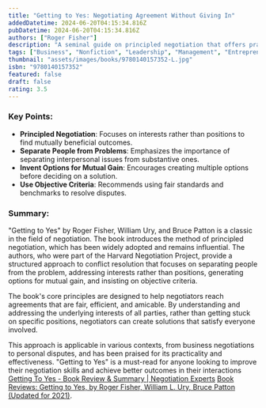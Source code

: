 ```yaml
---
title: "Getting to Yes: Negotiating Agreement Without Giving In"
addedDatetime: 2024-06-20T04:15:34.816Z
pubDatetime: 2024-06-20T04:15:34.816Z
authors: ["Roger Fisher"]
description: "A seminal guide on principled negotiation that offers practical strategies for reaching mutually beneficial agreements."
tags: ["Business", "Nonfiction", "Leadership", "Management", "Entrepreneurship", "Self Help"]
thumbnail: "assets/images/books/9780140157352-L.jpg"
isbn: "9780140157352"
featured: false
draft: false
rating: 3.5 
---
```


### Key Points:

- **Principled Negotiation**: Focuses on interests rather than positions to find mutually beneficial outcomes.
- **Separate People from Problems**: Emphasizes the importance of separating interpersonal issues from substantive ones.
- **Invent Options for Mutual Gain**: Encourages creating multiple options before deciding on a solution.
- **Use Objective Criteria**: Recommends using fair standards and benchmarks to resolve disputes.

### Summary:

"Getting to Yes" by Roger Fisher, William Ury, and Bruce Patton is a classic in the field of negotiation. The book introduces the method of principled negotiation, which has been widely adopted and remains influential. The authors, who were part of the Harvard Negotiation Project, provide a structured approach to conflict resolution that focuses on separating people from the problem, addressing interests rather than positions, generating options for mutual gain, and insisting on objective criteria.

The book's core principles are designed to help negotiators reach agreements that are fair, efficient, and amicable. By understanding and addressing the underlying interests of all parties, rather than getting stuck on specific positions, negotiators can create solutions that satisfy everyone involved.

This approach is applicable in various contexts, from business negotiations to personal disputes, and has been praised for its practicality and effectiveness. "Getting to Yes" is a must-read for anyone looking to improve their negotiation skills and achieve better outcomes in their interactions [Getting To Yes - Book Review & Summary | Negotiation Experts](https://www.negotiations.com/articles/getting-to-yes-book-review/) [Book Reviews: Getting to Yes, by Roger Fisher, William L. Ury, Bruce Patton (Updated for 2021)](https://www.shortform.com/best-books/book/getting-to-yes-book-reviews-roger-fisher-william-l-ury-bruce-patton).
```​⬤